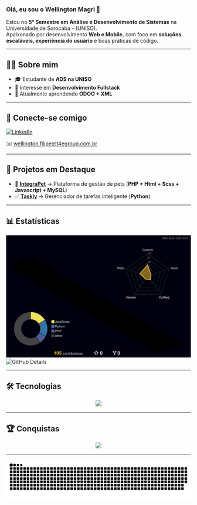 ### Olá, eu sou o Wellington Magri 🏅

Estou no **5° Semestre em Análise e Desenvolvimento de Sistemas** na Universidade de Sorocaba - (UNISO).  
Apaixonado por desenvolvimento **Web e Mobile**, com foco em **soluções escaláveis, experiência do usuário** e boas práticas de código.  

---

## 👨‍💻 Sobre mim
- 🎓 Estudante de **ADS na UNISO**  
- 🚀 Interesse em **Desenvolvimento Fullstack**  
- 🌱 Atualmente aprendendo **ODOO + XML**  

---

## 🔗 Conecte-se comigo
[![LinkedIn](https://img.shields.io/badge/LinkedIn-0077B5?style=for-the-badge&logo=linkedin&logoColor=white)](https://www.linkedin.com/in/tinhomagri-dev/)  

✉️ wellington.filipe@t4egroup.com.br 

---

## 🚀 Projetos em Destaque
- 🐾 [**IntegraPet**](https://github.com/Integrapet) → Plataforma de gestão de pets (**PHP + Html + Scss + Javascript + MySQL**)    
- ✅ [**Taskly**](https://github.com/Taskly) → Gerenciador de tarefas inteligente (**Python**)  

---

## 📊 Estatísticas
![Contribuições 3D](./profile-3d-contrib/profile-night-rainbow.svg)  
![GitHub Details](http://github-profile-summary-cards.vercel.app/api/cards/profile-details?username=Tinhomagri&theme=dracula)


 

---

## 🛠️ Tecnologias
<div align="center">
  <img src="https://skillicons.dev/icons?i=vscode,git,github,html,css,scss,bootstrap,tailwind,javascript,typescript,python,django,react,postgres,angular,vue,nodejs,php,laravel,mysql,docker,mongodb,flutter,dart,vite,figma,windows"  />
</div>

---


## 🏆 Conquistas
<div align="center">

  <img src="https://github-profile-trophy.vercel.app/?username=tinhomagri&theme=dracula&row=1&column=6" width="900"/>


</div>

---

<picture>
  <source media="(prefers-color-scheme: dark)" srcset="https://raw.githubusercontent.com/platane/platane/output/github-contribution-grid-snake-dark.svg">
  <source media="(prefers-color-scheme: light)" srcset="https://raw.githubusercontent.com/platane/platane/output/github-contribution-grid-snake.svg">
  <img alt="github contribution grid snake animation" src="https://raw.githubusercontent.com/platane/platane/output/github-contribution-grid-snake.svg">
</picture>




